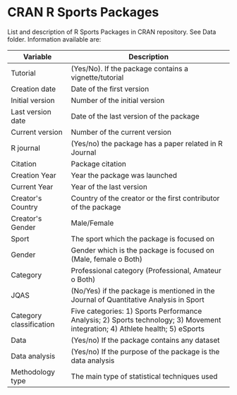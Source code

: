 # CRAN R Sports Packages

List and description of R Sports Packages in CRAN repository. See Data folder. Information available are:

|     Variable              | Description                                                                                                                       |
|---------------------------|-----------------------------------------------------------------------------------------------------------------------------------|
| Tutorial                  | (Yes/No). If the   package contains a vignette/tutorial                                                                           |
| Creation   date           | Date of the   first version                                                                                                       |
| Initial   version         | Number of the   initial version                                                                                                   |
| Last   version date       | Date of the last   version of the package                                                                                         |
| Current   version         | Number of the   current version                                                                                                   |
| R   journal               | (Yes/no) the   package has a paper related in R Journal                                                                           |
| Citation                  | Package citation                                                                                                                  |
| Creation   Year           | Year the package   was launched                                                                                                   |
| Current   Year            | Year of the last   version                                                                                                        |
| Creator's   Country       | Country of the   creator or the first contributor of the package                                                                  |
| Creator's   Gender        | Male/Female                                                                                                                       |
| Sport                     | The sport which   the package is focused on                                                                                       |
| Gender                    | Gender which is   the package is focused on (Male, female o Both)                                                                 |
| Category                  | Professional   category (Professional, Amateur o Both)                                                                            |
| JQAS                      | (No/Yes) if the   package is mentioned in the Journal of Quantitative   Analysis in Sport                                         |
| Category   classification | Five categories:   1) Sports Performance Analysis;   2) Sports technology; 3) Movement integration; 4) Athlete health; 5) eSports |
| Data                      | (Yes/no) If the   package contains any dataset                                                                                    |
| Data   analysis           | (Yes/no) If the   purpose of the package is the data analysis                                                                     |
| Methodology   type        | The main type of   statistical techniques used                                                                                    |
